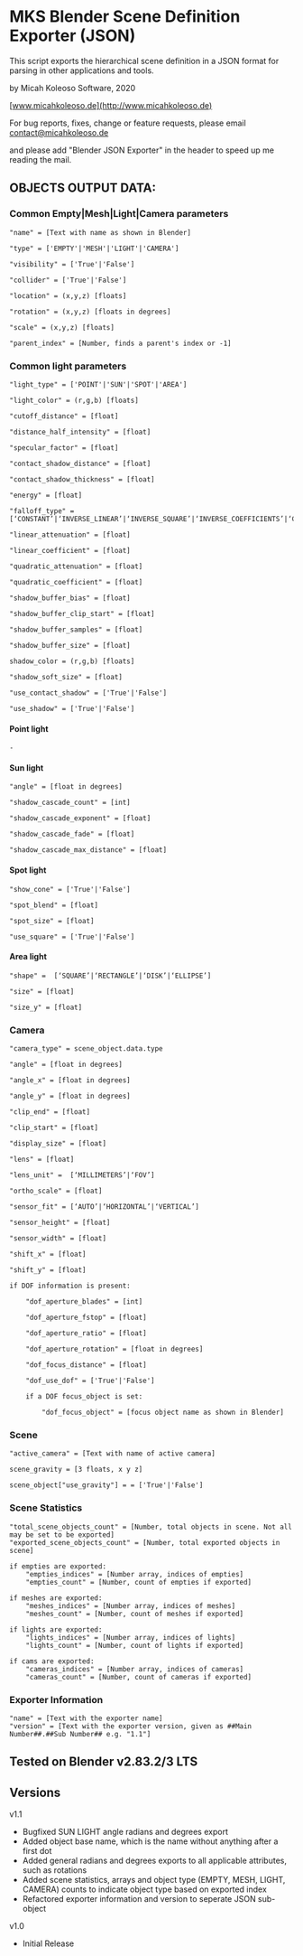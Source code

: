 # MKS Blender Scene Definition Exporter (JSON)

This script exports the hierarchical scene definition in a JSON format for parsing in other applications and tools.


by Micah Koleoso Software, 2020

[www.micahkoleoso.de](http://www.micahkoleoso.de)



For bug reports, fixes, change or feature requests, please email [contact@micahkoleoso.de](mailto:contact@micahkoleoso.de)

and please add "Blender JSON Exporter" in the header to speed up me reading the mail.



## OBJECTS OUTPUT DATA:

### Common Empty|Mesh|Light|Camera parameters

    "name" = [Text with name as shown in Blender]

    "type" = ['EMPTY'|'MESH'|'LIGHT'|'CAMERA']

    "visibility" = ['True'|'False']

    "collider" = ['True'|'False']

    "location" = (x,y,z) [floats]

    "rotation" = (x,y,z) [floats in degrees]

    "scale" = (x,y,z) [floats]

    "parent_index" = [Number, finds a parent's index or -1]   


### Common light parameters

    "light_type" = ['POINT'|'SUN'|'SPOT'|'AREA']

    "light_color" = (r,g,b) [floats]    

    "cutoff_distance" = [float]       

    "distance_half_intensity" = [float]

    "specular_factor" = [float]  
    
    "contact_shadow_distance" = [float]

    "contact_shadow_thickness" = [float]

    "energy" = [float]

    "falloff_type" = [‘CONSTANT’|‘INVERSE_LINEAR’|‘INVERSE_SQUARE’|‘INVERSE_COEFFICIENTS’|‘CUSTOM_CURVE’|‘LINEAR_QUADRATIC_WEIGHTED’]

    "linear_attenuation" = [float]

    "linear_coefficient" = [float]

    "quadratic_attenuation" = [float]

    "quadratic_coefficient" = [float]

    "shadow_buffer_bias" = [float]

    "shadow_buffer_clip_start" = [float]

    "shadow_buffer_samples" = [float]

    "shadow_buffer_size" = [float]    

    shadow_color = (r,g,b) [floats]  

    "shadow_soft_size" = [float]

    "use_contact_shadow" = ['True'|'False']

    "use_shadow" = ['True'|'False']

#### Point light

    -

#### Sun light

    "angle" = [float in degrees]

    "shadow_cascade_count" = [int]

    "shadow_cascade_exponent" = [float]

    "shadow_cascade_fade" = [float]

    "shadow_cascade_max_distance" = [float]

#### Spot light

    "show_cone" = ['True'|'False']

    "spot_blend" = [float]

    "spot_size" = [float]

    "use_square" = ['True'|'False']

#### Area light

    "shape" =  [‘SQUARE’|‘RECTANGLE’|‘DISK’|‘ELLIPSE’]
    
    "size" = [float]
    
    "size_y" = [float]


### Camera

    "camera_type" = scene_object.data.type

    "angle" = [float in degrees]

    "angle_x" = [float in degrees]

    "angle_y" = [float in degrees]

    "clip_end" = [float]

    "clip_start" = [float]

    "display_size" = [float]

    "lens" = [float]

    "lens_unit" =  [‘MILLIMETERS’|‘FOV’]

    "ortho_scale" = [float]

    "sensor_fit" = [‘AUTO’|‘HORIZONTAL’|‘VERTICAL’]

    "sensor_height" = [float]

    "sensor_width" = [float]

    "shift_x" = [float]

    "shift_y" = [float]

    if DOF information is present:

        "dof_aperture_blades" = [int]

        "dof_aperture_fstop" = [float]

        "dof_aperture_ratio" = [float]

        "dof_aperture_rotation" = [float in degrees]

        "dof_focus_distance" = [float]

        "dof_use_dof" = ['True'|'False']

        if a DOF focus_object is set:

            "dof_focus_object" = [focus object name as shown in Blender]


### Scene

    "active_camera" = [Text with name of active camera]

    scene_gravity = [3 floats, x y z]

    scene_object["use_gravity"] = = ['True'|'False']


### Scene Statistics

    "total_scene_objects_count" = [Number, total objects in scene. Not all may be set to be exported]
    "exported_scene_objects_count" = [Number, total exported objects in scene]
    
    if empties are exported:
        "empties_indices" = [Number array, indices of empties]
        "empties_count" = [Number, count of empties if exported]
    
    if meshes are exported:
        "meshes_indices" = [Number array, indices of meshes]
        "meshes_count" = [Number, count of meshes if exported]
    
    if lights are exported:
        "lights_indices" = [Number array, indices of lights]
        "lights_count" = [Number, count of lights if exported]
    
    if cams are exported:
        "cameras_indices" = [Number array, indices of cameras]
        "cameras_count" = [Number, count of cameras if exported]


### Exporter Information
    "name" = [Text with the exporter name]
    "version" = [Text with the exporter version, given as ##Main Number##.##Sub Number## e.g. "1.1"]


## Tested on Blender v2.83.2/3 LTS


## Versions

v1.1 
- Bugfixed SUN LIGHT angle radians and degrees export
- Added object base name, which is the name without anything after a first dot
- Added general radians and degrees exports to all applicable attributes, such as rotations
- Added scene statistics, arrays and object type (EMPTY, MESH, LIGHT, CAMERA) counts to indicate object type based on exported index
- Refactored exporter information and version to seperate JSON sub-object 

v1.0 
- Initial Release